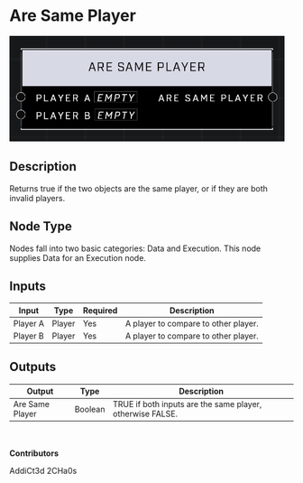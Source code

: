 # Are Same Player
![](../../../.gitbook/assets/are-same-player.png)
## Description
Returns true if the two objects are the same player, or if they are both invalid players.

## Node Type
Nodes fall into two basic categories: Data and Execution. This node supplies Data for an Execution node.

## Inputs
| Input | Type | Required | Description |
|------------------|------------------|----------|--------------------------------------------------------------|
| Player A | Player | Yes | A player to compare to other player. |
| Player B | Player | Yes | A player to compare to other player. |

## Outputs
| Output | Type | Description |
|------------------|------------------|--------------------------------------------------------------|
| Are Same Player | Boolean | TRUE if both inputs are the same player, otherwise FALSE. |

\
\
**Contributors**

AddiCt3d 2CHa0s